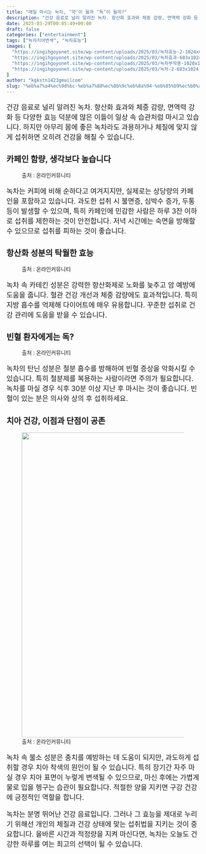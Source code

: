 ```yaml
---
title: "매일 마시는 녹차, ‘약’이 될까 ‘독’이 될까?"
description: "건강 음료로 널리 알려진 녹차. 항산화 효과와 체중 감량, 면역력 강화 등 다양한 효능 덕분에 많은 이들이 일상 속 습관처럼 마시고 있습니다. 하지만 아무리 몸에 좋은 녹차라도 과용하거나 체질에 맞지 않게 섭취하면 오히려 건강을 해칠 수 있습니다."
date: 2025-03-29T00:05:49+09:00
draft: false
categories: ["entertainment"]
tags: ["녹차치아변색", "녹차효능"]
images: [
  "https://ingihgoyonet.site/wp-content/uploads/2025/03/녹차효능-2-1024x683.jpg"
  "https://ingihgoyonet.site/wp-content/uploads/2025/03/녹차효과-683x1024.jpg"
  "https://ingihgoyonet.site/wp-content/uploads/2025/03/녹차부작용-1020x1024.jpg"
  "https://ingihgoyonet.site/wp-content/uploads/2025/03/녹차-2-683x1024.jpg"
]
author: "kgkstn1423gmailcom"
slug: "%eb%a7%a4%ec%9d%bc-%eb%a7%88%ec%8b%9c%eb%8a%94-%eb%85%b9%ec%b0%a8-%ec%95%bd%ec%9d%b4-%eb%90%a0%ea%b9%8c-%eb%8f%85%ec%9d%b4-%eb%90%a0%ea%b9%8c"
---
```


<p style="font-size:18px">건강 음료로 널리 알려진 녹차. 항산화 효과와 체중 감량, 면역력 강화 등 다양한 효능 덕분에 많은 이들이 일상 속 습관처럼 마시고 있습니다. 하지만 아무리 몸에 좋은 녹차라도 과용하거나 체질에 맞지 않게 섭취하면 오히려 건강을 해칠 수 있습니다. </p> <h2 >카페인 함량, 생각보다 높습니다</h2> <figure ><img src="https://ingihgoyonet.site/wp-content/uploads/2025/03/녹차효능-2-1024x683.jpg" alt="" style="aspect-ratio:16/9;object-fit:cover"/><figcaption >출처 : 온라인커뮤니티</figcaption></figure> <p style="font-size:18px">녹차는 커피에 비해 순하다고 여겨지지만, 실제로는 상당량의 카페인을 포함하고 있습니다. 과도한 섭취 시 불면증, 심박수 증가, 두통 등이 발생할 수 있으며, 특히 카페인에 민감한 사람은 하루 3잔 이하로 섭취를 제한하는 것이 안전합니다. 저녁 시간에는 숙면을 방해할 수 있으므로 섭취를 피하는 것이 좋습니다.</p> <h2 >항산화 성분의 탁월한 효능</h2> <figure ><img src="https://ingihgoyonet.site/wp-content/uploads/2025/03/녹차효과-683x1024.jpg" alt="" style="aspect-ratio:16/9;object-fit:cover"/><figcaption >출처 : 온라인커뮤니티</figcaption></figure> <p style="font-size:18px">녹차 속 카테킨 성분은 강력한 항산화제로 노화를 늦추고 암 예방에 도움을 줍니다. 혈관 건강 개선과 체중 감량에도 효과적입니다. 특히 지방 흡수를 억제해 다이어트에 매우 유용합니다. 꾸준한 섭취로 건강 관리에 도움을 받을 수 있습니다.</p> <h2 >빈혈 환자에게는 독?</h2> <figure ><img src="https://ingihgoyonet.site/wp-content/uploads/2025/03/녹차부작용-1020x1024.jpg" alt="" style="aspect-ratio:16/9;object-fit:cover"/><figcaption >출처 : 온라인커뮤니티</figcaption></figure> <p style="font-size:18px">녹차의 탄닌 성분은 철분 흡수를 방해하여 빈혈 증상을 악화시킬 수 있습니다. 특히 철분제를 복용하는 사람이라면 주의가 필요합니다. 녹차를 마실 경우 식후 30분 이상 지난 후 마시는 것이 좋습니다. 빈혈이 있는 분은 의사와 상의 후 섭취하세요.</p> <h2 >치아 건강, 이점과 단점이 공존</h2> <figure ><img src="https://ingihgoyonet.site/wp-content/uploads/2025/03/녹차-2-683x1024.jpg" alt="" style="aspect-ratio:16/9;object-fit:cover;width:796px;height:auto"/><figcaption >출처 : 온라인커뮤니티</figcaption></figure> <p style="font-size:18px">녹차 속 불소 성분은 충치를 예방하는 데 도움이 되지만, 과도하게 섭취할 경우 치아 착색의 원인이 될 수 있습니다. 특히 장기간 자주 마실 경우 치아 표면이 누렇게 변색될 수 있으므로, 마신 후에는 가볍게 물로 입을 헹구는 습관이 필요합니다. 적절한 양을 지키면 구강 건강에 긍정적인 역할을 합니다.</p> <p style="font-size:18px">녹차는 분명 뛰어난 건강 음료입니다. 그러나 그 효능을 제대로 누리기 위해선 개인의 체질과 건강 상태에 맞는 섭취법을 지키는 것이 중요합니다. 올바른 시간과 적정량을 지켜 마신다면, 녹차는 오늘도 건강한 하루를 여는 최고의 선택이 될 수 있습니다.</p> <p style="font-size:0px">녹차 속 불소 성분은 충치를 예방하는 데 도움이 되지만, 과도하게 섭취할 경우 치아 착색의 원인이 될 수 있습니다. 특히 장기간 자주 마실 경우 치아 표면이 누렇게 변색될 수 있으므로, 마신 후에는 가볍게 물로 입을 헹구는 습관이 필요합니다. 적절한 양을 지키면 구강 건강에 긍정적인 역할을 합니다.</p>